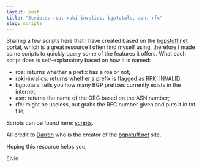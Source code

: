```yaml
---
layout: post
title: "Scripts: roa, rpki-invalids, bgptotals, asn, rfc" 
slug: scripts
---
```


Sharing a few scripts here that I have created based on the [bgpstuff.net](https://bgpstuff.net) portal, which is a great resource I often find myself using, therefore I made some scripts to quickly query some of the features it offers. What each script does is self-explanatory based on how it is named:

- roa: returns whether a prefix has a roa or not;
- rpki-invalids: returns whether a prefix is flagged as RPKI INVALID;
- bgptotals: tells you how many BGP prefixes currently exists in the internet;
- asn: returns the name of the ORG based on the ASN number;
- rfc: might be useless, but grabs the RFC number given and puts it in txt file;

Scripts can be found here: [scripts](https://github.com/eeariass/Code/tree/main/scripts).

All credit to [Darren](twitter.com/mellowdrifter) who is the creator of the [bgpstuff.net](https://bgpstuff.net) site.

Hoping this resource helps you, 

Elvin
